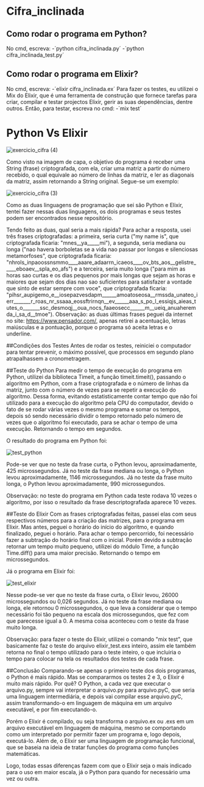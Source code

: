 # Cifra_inclinada

## Como rodar o programa em Python?

No cmd, escreva:
-´python cifra_inclinada.py´
-´python cifra_inclinada_test.py´

## Como rodar o programa em Elixir?

No cmd, escreva:
-´elixir cifra_inclinada.ex´
Para fazer os testes, eu utilizei o Mix do Elixir, que é uma ferramenta de construção que fornece tarefas para criar, compilar e testar projectos Elixir, gerir as suas dependências, dentre outros. Então, para testar, escreva no cmd:
-´mix test´

# Python Vs Elixir
![exercicio_cifra (4)](https://user-images.githubusercontent.com/67129306/206177231-e9dc8d3b-f25b-42c9-a04c-12cad3fc8757.PNG)

Como visto na imagem de capa, o objetivo do programa é receber uma String (frase) criptografada, com ela, criar uma matriz a partir do número recebido, o qual equivale ao número de linhas da matriz, e ler as diagonais da matriz, assim retornando a String original. Segue-se um exemplo: 

![exercicio_cifra (3)](https://user-images.githubusercontent.com/67129306/206177338-db5b2b2b-8276-43a5-8462-01a0d7b42ea5.PNG)

Como as duas linguagens de programação que sei são Python e Elixir, tentei fazer nessas duas linguagens, os dois programas e seus testes podem ser encontrados nesse repositório.

Tendo feito as duas, qual seria a mais rápida? Para achar a resposta, usei três frases criptografadas: a primeira, seria curta ("my name is", que criptografada ficaria: "mnes__ya_____mi"), a segunda, seria mediana ou longa ("nao havera borboletas se a vida nao passar por longas e silenciosas metamorfoses", que criptografada ficaria: "nhrols_inpaoossnsmmo____aaare_adaarrn_icaeos____ov_bts_aos__gelistre_____eboaev__spla_eo_afs") e a terceira, seria muito longa ("para mim as horas sao curtas e os dias pequenos por mais longas que sejam as horas e maiores que sejam dos dias nao sao suficientes para satisfazer a vontade que sinto de estar sempre com voce", que criptografada ficaria: "pihsr_aupigemo_e__iosepazvesdapm______amoatoseosa__rmssda_unateo_ierr_______r_roas_nr_ssaaa_eossftrirnqn__ev______aaa_s_po_l_essiqjs_aieas_tutes_o_______ssc_desmoqj__oua_nocs_faaeosecc______m__ueiq_anuaheremda_i_sa_d__tmoe").
Observação: as duas últimas frases peguei da internet no site: https://www.pensador.com/, apenas retirei a acentuação, letras maiúsculas e a pontuação, porque o programa só aceita letras e o underline.

##Condições dos Testes
Antes de rodar os testes, reiniciei o computador para tentar prevenir, o máximo possível, que processos em segundo plano atrapalhassem a cronometragem.

##Teste do Python
Para medir o tempo de execução do programa em Python, utilizei da biblioteca Timeit, a função timeit.timeit(), passando o algoritmo em Python, com a frase criptografada e o número de linhas da matriz, junto com o número de vezes para se repetir a execução do algoritmo. Dessa forma, evitando estatisticamente contar tempo que não foi utilizado para a execução do algoritmo pela CPU do computador, devido o fato de se rodar várias vezes o mesmo programa e somar os tempos, depois só sendo necessário dividir o tempo retornado pelo número de vezes que o algoritmo foi executado, para se achar o tempo de uma execução. Retornando o tempo em segundos.

O resultado do programa em Python foi:

![test_python](https://user-images.githubusercontent.com/67129306/206177759-fcba7c8e-8fc2-4d77-9ff5-7bf89dfd10b8.PNG)

Pode-se ver que no teste da frase curta, o Python levou, aproximadamente, 425 microssegundos. Já no teste da frase mediana ou longa, o Python levou aproximadamente, 1146 microssegundos. Já no teste da frase muito longa, o Python levou aproximadamente, 990 microssegundos.

Observação: no teste do programa em Python cada teste rodava 10 vezes o algoritmo, por isso o resultado da frase descriptografada aparece 10 vezes.

##Teste do Elixir
Com as frases criptografadas feitas, passei elas com seus respectivos números para a criação das matrizes, para o programa em Elixir. Mas antes, peguei o horário do início do algoritmo, e quando finalizado, peguei o horário. Para achar o tempo percorrido, foi necessário fazer a subtração do horário final com o inicial. Porém devido a subtração retornar um tempo muito pequeno, utilizei do módulo Time, a função Time.diff() para uma maior precisão. Retornando o tempo em microssegundos.

Já o programa em Elixir foi:

![test_elixir](https://user-images.githubusercontent.com/67129306/205763713-195f42ea-6ccf-49e8-89a1-2840f138e897.PNG)

Nesse pode-se ver que no teste da frase curta, o Elixir levou, 26000 microssegundos ou 0,026 segundos. Já no teste da frase mediana ou longa, ele retornou 0 microssegundos, o que leva a considerar que o tempo necessário foi tão pequeno na escala dos microssegundos, que fez com que parecesse igual a 0. A mesma coisa aconteceu com o teste da frase muito longa.

Observação: para fazer o teste do Elixir, utilizei o comando "mix test", que basicamente faz o teste do arquivo elixir_test.exs inteiro, assim ele também retorna no final o tempo utilizado para o teste inteiro, o que incluiria o tempo para colocar na tela os resultados dos testes de cada frase.

##Conclusão
Comparando-se apenas o primeiro teste dos dois programas, o Python é mais rápido. Mas se compararmos os testes 2 e 3, o Elixir é muito mais rápido. Por quê?
O Python, a cada vez que executar o arquivo.py, sempre vai interpretar o arquivo.py para arquivo.pyC, que seria uma linguagem intermediária, e depois vai compilar esse arquivo.pyC, assim transformando-o em linguagem de máquina em um arquivo executável, e por fim executando-o.

Porém o Elixir é compilado, ou seja transforma o arquivo.ex ou .exs em um arquivo executável em linguagem de máquina, mesmo se comportando como um interpretado por permitir fazer um programa e, logo depois, executá-lo. Além de, o Elixir ser uma linguagem de programação funcional, que se baseia na ideia de tratar funções do programa como funções matemáticas.

Logo, todas essas diferenças fazem com que o Elixir seja o mais indicado para o uso em maior escala, já o Python para quando for necessário uma vez ou outra.
